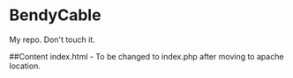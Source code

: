# BendyCable
My repo. Don't touch it.

##Content
index.html - To be changed to index.php after moving to apache location.
